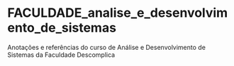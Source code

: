 # FACULDADE_analise_e_desenvolvimento_de_sistemas
Anotações e referências do curso de Análise e Desenvolvimento de Sistemas da Faculdade Descomplica
